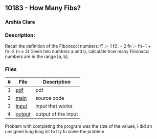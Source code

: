 ## 10183 - How Many Fibs?
### Arshia Clare

### Description:
Recall the definition of the Fibonacci numbers:
f1 := 1
f2 := 2
fn := fn−1 + fn−2 (n ≥ 3)
Given two numbers a and b, calculate how many Fibonacci numbers are in the range [a, b].

### Files

|   #   | File                       | Description                                                |
| :---: | -------------------------- | ---------------------------------------------------------- |
|1|[pdf](https://github.com/ArshiaClare/4883-Programming_Techniques-Clare/blob/master/Assignments/P07/10183/10183.pdf)|pdf|
|2|[main](https://github.com/ArshiaClare/4883-Programming_Techniques-Clare/blob/master/Assignments/P07/10183/main.cpp)|source code|
|3|[input](https://github.com/ArshiaClare/4883-Programming_Techniques-Clare/blob/master/Assignments/P07/10183/input.txt)|input that works|
|4|[output](https://github.com/ArshiaClare/4883-Programming_Techniques-Clare/blob/master/Assignments/P07/10183/output.txt)|output of the input|

Problem with completing the program was the size of the values, I did an unsigned long long int to try to solve the problem. 

